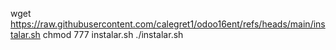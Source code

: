 wget https://raw.githubusercontent.com/calegret1/odoo16ent/refs/heads/main/instalar.sh
chmod 777 instalar.sh
./instalar.sh

